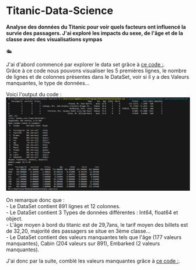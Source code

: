 # Titanic-Data-Science
**Analyse des données du Titanic pour voir quels facteurs ont influencé la survie des passagers. J'ai exploré les impacts du sexe, de l'âge et de la classe avec des visualisations sympas**

🛳️

J'ai d'abord commencé par explorer le data set grâce à [ce code :](exploration.py).<br>
Grâce à ce code nous pouvons visualiser les 5 premières lignes, le nombre de lignes et de colonnes présentes dans le DataSet, voir si il y a des Valeurs manquantes, le type de données...

Voici l'output du code : ![Exploration](Exploration%20.png)

On remarque donc que : <br>
    - Le DataSet contient 891 lignes et 12 colonnes.<br>
    - Le DataSet contient 3 Types de données différentes : Int64, float64 et object.<br>
    - L'âge moyen à bord du titanic est de 29,7ans, le tarif moyen des billets est de 32,20, majorité des passagers se situe en 3ème classe...<br>
    - Le DataSet contient des valeurs manquantes tels que l'âge (177 valeurs manquantes), Cabin (204 valeurs sur 891), Embarked (2 valeurs manquantes).<br>


J'ai donc par la suite, comblé les valeurs manquantes grâce à [ce code :](vmanquantes.py).<br>




  
